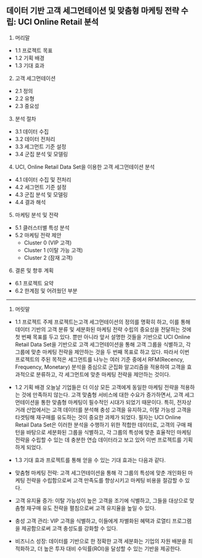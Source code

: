 ## 데이터 기반 고객 세그먼테이션 및 맞춤형 마케팅 전략 수립: UCI Online Retail 분석

1. 머리말
* 1.1 프로젝트 목표
* 1.2 기획 배경
* 1.3 기대 효과

 
2. 고객 세그먼테이션
* 2.1 정의
* 2.2 유형
* 2.3 중요성


3. 분석 절차
* 3.1 데이터 수집
* 3.2 데이터 전처리
* 3.3 세그먼트 기준 설정
* 3.4 군집 분석 및 모델링
 

4. UCI, Online Retail Data Set을 이용한 고객 세그먼테이션 분석
* 4.1 데이터 수집 및 전처리
* 4.2 세그먼트 기준 설정
* 4.3 군집 분석 및 모델링
* 4.4 결과 해석
 

5. 마케팅 분석 및 전략
* 5.1 클러스터별 특성 분석
* 5.2 마케팅 전략 제안
  - Cluster 0 (VIP 고객)
  - Cluster 1 (이탈 가능 고객)
  - Cluster 2 (잠재 고객)
 

6. 결론 및 향후 계획
* 6.1 프로젝트 요약
* 6.2 한계점 및 어려웠던 부분

---

1. 머릿말
* 1.1  프로젝트 주제
프로젝트는고객 세그먼테이션의 정의를 명확히 하고, 이를 통해 데이터 기반의 고객 분류 및 세분화된 마케팅 전략 수립의 중요성을 전달하는 것에 첫 번째 목표를 두고 있다. 뿐만 아니라 앞서 설명한 것들을 기반으로 UCI Online Retail Data Set을 기반으로 고객 세그먼테이션을 통해 고객 그룹을 식별하고, 각 그룹에 맞춘 마케팅 전략을 제안하는 것을 두 번째 목표로 하고 있다. 따라서 이번 프로젝트의 주된 목적은 세그먼트를 나누는 여러 기준 중에서 RFM(Recency, Frequency, Monetary) 분석을 중심으로 군집화 알고리즘을 적용하여 고객을 효과적으로 분류하고, 각 세그먼트에 맞춘 마케팅 전략을 제안하는 것이다.


* 1.2 기획 배경
오늘날 기업들은 더 이상 모든 고객에게 동일한 마케팅 전략을 적용하는 것에 만족하지 않는다. 고객 맞춤형 서비스에 대한 수요가 증가하면서, 고객 세그먼테이션을 통한 맞춤형 마케팅이 필수적인 시대가 되었기 때문이다. 특히, 전자상거래 산업에서는 고객 데이터를 분석해 충성 고객을 유지하고, 이탈 가능성 고객을 타겟팅해 재구매를 유도하는 것이 중요한 과제가 되었다. 필자는 UCI Online Retail Data Set은 이러한 분석을 수행하기 위한 적합한 데이터로, 고객의 구매 패턴을 바탕으로 세분화된 그룹을 식별하고, 각 그룹의 특성에 맞춘 효율적인 마케팅 전략을 수립할 수 있는 데 충분한 연습 데이터라고 보고 있어 이번 프로젝트를 기획하게 되었다.


* 1.3 기대 효과
프로젝트를 통해 얻을 수 있는 기대 효과는 다음과 같다.
* 맞춤형 마케팅 전략: 고객 세그먼테이션을 통해 각 그룹의 특성에 맞춘 개인화된 마케팅 전략을 수립함으로써 고객 만족도를 향상시키고 마케팅 비용을 절감할 수 있다.
* 고객 유지율 증가: 이탈 가능성이 높은 고객을 조기에 식별하고, 그들을 대상으로 맞춤형 재구매 유도 전략을 펼침으로써 고객 유지율을 높일 수 있다.
* 충성 고객 관리: VIP 고객을 식별하고, 이들에게 차별화된 혜택과 로열티 프로그램을 제공함으로써 고객 충성도를 강화할 수 있다.
* 비즈니스 성장: 데이터를 기반으로 한 정확한 고객 세분화는 기업의 자원 배분을 최적화하고, 더 높은 투자 대비 수익률(ROI)을 달성할 수 있는 기반을 제공한다.



   
